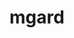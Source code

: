 ---
title: "mgard"
layout: cache
categories: [package, develop-2024-10-06]
meta: {"versions": ["2020-10-01", "2023-12-09"], "compilers": ["gcc@=11.1.0", "gcc@=11.4.0", "gcc@=12.3.0", "gcc@=7.3.1", "gcc@=9.4.0", "oneapi@=2024.2.1"], "oss": ["amzn2", "ubuntu20.04", "ubuntu22.04"], "platforms": ["linux"], "targets": ["aarch64", "neoverse_n1", "neoverse_v1", "neoverse_v2", "ppc64le", "x86_64_v3", "x86_64_v4"], "stacks": ["aws-isc", "aws-isc-aarch64", "aws-pcluster-neoverse_v1", "aws-pcluster-x86_64_v4", "data-vis-sdk", "e4s", "e4s-neoverse-v2", "e4s-neoverse_v1", "e4s-oneapi", "e4s-power", "e4s-rocm-external", "root"], "num_specs": 33, "num_specs_by_stack": {"root": 33, "aws-isc-aarch64": 2, "aws-pcluster-neoverse_v1": 2, "aws-pcluster-x86_64_v4": 2, "aws-isc": 1, "e4s-power": 3, "data-vis-sdk": 1, "e4s-neoverse_v1": 7, "e4s-neoverse-v2": 4, "e4s-rocm-external": 2, "e4s": 5, "e4s-oneapi": 4}}
spec_details: [{"hash": "rwp4pbzd5yky3bejlwosxakxjvk7dqds", "compiler": "gcc@=7.3.1", "versions": ["2020-10-01"], "os": "amzn2", "platform": "linux", "target": "aarch64", "variants": ["build_system=cmake", "build_type=Release", "~cuda", "generator=make", "~ipo"], "stacks": ["root", "aws-isc-aarch64"], "size": "-", "tarball": "https://binaries.spack.io/develop-2024-10-06/build_cache/linux-amzn2-aarch64/gcc-7.3.1/mgard-2020-10-01/linux-amzn2-aarch64-gcc-7.3.1-mgard-2020-10-01-rwp4pbzd5yky3bejlwosxakxjvk7dqds.spack"}, {"hash": "xbntnhscrebvofqmdph3kvkit6f5oik2", "compiler": "gcc@=12.3.0", "versions": ["2023-12-09"], "os": "amzn2", "platform": "linux", "target": "neoverse_n1", "variants": ["build_system=cmake", "build_type=Release", "~cuda", "generator=make", "~ipo", "+openmp", "+serial", "~timing", "~unstructured"], "stacks": ["root", "aws-pcluster-neoverse_v1"], "size": "-", "tarball": "https://binaries.spack.io/develop-2024-10-06/build_cache/linux-amzn2-neoverse_n1/gcc-12.3.0/mgard-2023-12-09/linux-amzn2-neoverse_n1-gcc-12.3.0-mgard-2023-12-09-xbntnhscrebvofqmdph3kvkit6f5oik2.spack"}, {"hash": "3j7y5xgm2w455rl5uq5ad3gnhx5i6fxp", "compiler": "gcc@=7.3.1", "versions": ["2020-10-01"], "os": "amzn2", "platform": "linux", "target": "neoverse_n1", "variants": ["build_system=cmake", "build_type=Release", "~cuda", "generator=make", "~ipo"], "stacks": ["root", "aws-isc-aarch64"], "size": "-", "tarball": "https://binaries.spack.io/develop-2024-10-06/build_cache/linux-amzn2-neoverse_n1/gcc-7.3.1/mgard-2020-10-01/linux-amzn2-neoverse_n1-gcc-7.3.1-mgard-2020-10-01-3j7y5xgm2w455rl5uq5ad3gnhx5i6fxp.spack"}, {"hash": "kcitwd6vntv5vgfy3v46clbyigugbqnr", "compiler": "gcc@=12.3.0", "versions": ["2023-12-09"], "os": "amzn2", "platform": "linux", "target": "neoverse_v1", "variants": ["build_system=cmake", "build_type=Release", "~cuda", "generator=make", "~ipo", "+openmp", "+serial", "~timing", "~unstructured"], "stacks": ["root", "aws-pcluster-neoverse_v1"], "size": "-", "tarball": "https://binaries.spack.io/develop-2024-10-06/build_cache/linux-amzn2-neoverse_v1/gcc-12.3.0/mgard-2023-12-09/linux-amzn2-neoverse_v1-gcc-12.3.0-mgard-2023-12-09-kcitwd6vntv5vgfy3v46clbyigugbqnr.spack"}, {"hash": "lvx32elkepxouoi6bvg627kyfgrhm477", "compiler": "gcc@=12.3.0", "versions": ["2023-12-09"], "os": "amzn2", "platform": "linux", "target": "x86_64_v3", "variants": ["build_system=cmake", "build_type=Release", "~cuda", "generator=make", "~ipo", "+openmp", "+serial", "~timing", "~unstructured"], "stacks": ["aws-pcluster-x86_64_v4", "root"], "size": "-", "tarball": "https://binaries.spack.io/develop-2024-10-06/build_cache/linux-amzn2-x86_64_v3/gcc-12.3.0/mgard-2023-12-09/linux-amzn2-x86_64_v3-gcc-12.3.0-mgard-2023-12-09-lvx32elkepxouoi6bvg627kyfgrhm477.spack"}, {"hash": "svtq2lj7ckvhnhrdp7vksmstfq2ux25s", "compiler": "gcc@=7.3.1", "versions": ["2020-10-01"], "os": "amzn2", "platform": "linux", "target": "x86_64_v3", "variants": ["build_system=cmake", "build_type=Release", "~cuda", "generator=make", "~ipo"], "stacks": ["root", "aws-isc"], "size": "-", "tarball": "https://binaries.spack.io/develop-2024-10-06/build_cache/linux-amzn2-x86_64_v3/gcc-7.3.1/mgard-2020-10-01/linux-amzn2-x86_64_v3-gcc-7.3.1-mgard-2020-10-01-svtq2lj7ckvhnhrdp7vksmstfq2ux25s.spack"}, {"hash": "yvvh646ivwge725z3nk7n4kt45wzw4bu", "compiler": "gcc@=12.3.0", "versions": ["2023-12-09"], "os": "amzn2", "platform": "linux", "target": "x86_64_v4", "variants": ["build_system=cmake", "build_type=Release", "~cuda", "generator=make", "~ipo", "+openmp", "+serial", "~timing", "~unstructured"], "stacks": ["aws-pcluster-x86_64_v4", "root"], "size": "-", "tarball": "https://binaries.spack.io/develop-2024-10-06/build_cache/linux-amzn2-x86_64_v4/gcc-12.3.0/mgard-2023-12-09/linux-amzn2-x86_64_v4-gcc-12.3.0-mgard-2023-12-09-yvvh646ivwge725z3nk7n4kt45wzw4bu.spack"}, {"hash": "tc5y2xajitzv7newy34eiizkaewrd6h3", "compiler": "gcc@=9.4.0", "versions": ["2020-10-01"], "os": "ubuntu20.04", "platform": "linux", "target": "ppc64le", "variants": ["build_system=cmake", "build_type=Release", "~cuda", "generator=make", "~ipo"], "stacks": ["e4s-power", "root"], "size": "-", "tarball": "https://binaries.spack.io/develop-2024-10-06/build_cache/linux-ubuntu20.04-ppc64le/gcc-9.4.0/mgard-2020-10-01/linux-ubuntu20.04-ppc64le-gcc-9.4.0-mgard-2020-10-01-tc5y2xajitzv7newy34eiizkaewrd6h3.spack"}, {"hash": "27rhygckutlacyt3mczppyvikj4xzxvy", "compiler": "gcc@=9.4.0", "versions": ["2023-12-09"], "os": "ubuntu20.04", "platform": "linux", "target": "ppc64le", "variants": ["build_system=cmake", "build_type=Release", "+cuda", "cuda_arch=70", "generator=make", "~ipo", "+openmp", "+serial", "+timing", "+unstructured"], "stacks": ["e4s-power", "root"], "size": "-", "tarball": "https://binaries.spack.io/develop-2024-10-06/build_cache/linux-ubuntu20.04-ppc64le/gcc-9.4.0/mgard-2023-12-09/linux-ubuntu20.04-ppc64le-gcc-9.4.0-mgard-2023-12-09-27rhygckutlacyt3mczppyvikj4xzxvy.spack"}, {"hash": "ddncxgeldlvgh6soa23c4kgebdu6enjj", "compiler": "gcc@=9.4.0", "versions": ["2023-12-09"], "os": "ubuntu20.04", "platform": "linux", "target": "ppc64le", "variants": ["build_system=cmake", "build_type=Release", "~cuda", "generator=make", "~ipo", "+openmp", "+serial", "+timing", "+unstructured"], "stacks": ["e4s-power", "root"], "size": "-", "tarball": "https://binaries.spack.io/develop-2024-10-06/build_cache/linux-ubuntu20.04-ppc64le/gcc-9.4.0/mgard-2023-12-09/linux-ubuntu20.04-ppc64le-gcc-9.4.0-mgard-2023-12-09-ddncxgeldlvgh6soa23c4kgebdu6enjj.spack"}, {"hash": "vetvmt6qvgasq6lfjow4niwhejxzeii6", "compiler": "gcc@=11.1.0", "versions": ["2023-12-09"], "os": "ubuntu20.04", "platform": "linux", "target": "x86_64_v3", "variants": ["build_system=cmake", "build_type=Release", "~cuda", "generator=make", "~ipo", "+openmp", "+serial", "~timing", "~unstructured"], "stacks": ["root", "data-vis-sdk"], "size": "-", "tarball": "https://binaries.spack.io/develop-2024-10-06/build_cache/linux-ubuntu20.04-x86_64_v3/gcc-11.1.0/mgard-2023-12-09/linux-ubuntu20.04-x86_64_v3-gcc-11.1.0-mgard-2023-12-09-vetvmt6qvgasq6lfjow4niwhejxzeii6.spack"}, {"hash": "xtrsdkvph53n4it5caydeiz3lqmm3mvm", "compiler": "gcc@=11.4.0", "versions": ["2023-12-09"], "os": "ubuntu22.04", "platform": "linux", "target": "neoverse_v1", "variants": ["build_system=cmake", "build_type=Release", "~cuda", "generator=make", "~ipo", "+openmp", "+serial", "~timing", "~unstructured"], "stacks": ["e4s-neoverse_v1", "root"], "size": "-", "tarball": "https://binaries.spack.io/develop-2024-10-06/build_cache/linux-ubuntu22.04-neoverse_v1/gcc-11.4.0/mgard-2023-12-09/linux-ubuntu22.04-neoverse_v1-gcc-11.4.0-mgard-2023-12-09-xtrsdkvph53n4it5caydeiz3lqmm3mvm.spack"}, {"hash": "c6w34mezkvte657gy4zduas3qudxk237", "compiler": "gcc@=11.4.0", "versions": ["2023-12-09"], "os": "ubuntu22.04", "platform": "linux", "target": "neoverse_v1", "variants": ["build_system=cmake", "build_type=Release", "~cuda", "generator=make", "~ipo", "+openmp", "+serial", "~timing", "~unstructured"], "stacks": ["e4s-neoverse_v1", "root"], "size": "-", "tarball": "https://binaries.spack.io/develop-2024-10-06/build_cache/linux-ubuntu22.04-neoverse_v1/gcc-11.4.0/mgard-2023-12-09/linux-ubuntu22.04-neoverse_v1-gcc-11.4.0-mgard-2023-12-09-c6w34mezkvte657gy4zduas3qudxk237.spack"}, {"hash": "hgqrh7me2rej4xqvbz3zwforqmqx4ybz", "compiler": "gcc@=11.4.0", "versions": ["2023-12-09"], "os": "ubuntu22.04", "platform": "linux", "target": "neoverse_v1", "variants": ["build_system=cmake", "build_type=Release", "~cuda", "generator=make", "~ipo", "+openmp", "+serial", "~timing", "~unstructured"], "stacks": ["e4s-neoverse_v1", "root"], "size": "-", "tarball": "https://binaries.spack.io/develop-2024-10-06/build_cache/linux-ubuntu22.04-neoverse_v1/gcc-11.4.0/mgard-2023-12-09/linux-ubuntu22.04-neoverse_v1-gcc-11.4.0-mgard-2023-12-09-hgqrh7me2rej4xqvbz3zwforqmqx4ybz.spack"}, {"hash": "nmsm55e2d4mmflsawk4dyd6q5f7ce6bz", "compiler": "gcc@=11.4.0", "versions": ["2023-12-09"], "os": "ubuntu22.04", "platform": "linux", "target": "neoverse_v1", "variants": ["build_system=cmake", "build_type=Release", "+cuda", "cuda_arch=75", "generator=make", "~ipo", "+openmp", "+serial", "+timing", "+unstructured"], "stacks": ["e4s-neoverse_v1", "root"], "size": "-", "tarball": "https://binaries.spack.io/develop-2024-10-06/build_cache/linux-ubuntu22.04-neoverse_v1/gcc-11.4.0/mgard-2023-12-09/linux-ubuntu22.04-neoverse_v1-gcc-11.4.0-mgard-2023-12-09-nmsm55e2d4mmflsawk4dyd6q5f7ce6bz.spack"}, {"hash": "ye27ctrrwbqika53zxd7chzkqbybndyj", "compiler": "gcc@=11.4.0", "versions": ["2023-12-09"], "os": "ubuntu22.04", "platform": "linux", "target": "neoverse_v1", "variants": ["build_system=cmake", "build_type=Release", "+cuda", "cuda_arch=90", "generator=make", "~ipo", "+openmp", "+serial", "+timing", "+unstructured"], "stacks": ["e4s-neoverse_v1", "root"], "size": "-", "tarball": "https://binaries.spack.io/develop-2024-10-06/build_cache/linux-ubuntu22.04-neoverse_v1/gcc-11.4.0/mgard-2023-12-09/linux-ubuntu22.04-neoverse_v1-gcc-11.4.0-mgard-2023-12-09-ye27ctrrwbqika53zxd7chzkqbybndyj.spack"}, {"hash": "ywxveksnqvordtixltsh3ag73kumr4uu", "compiler": "gcc@=11.4.0", "versions": ["2023-12-09"], "os": "ubuntu22.04", "platform": "linux", "target": "neoverse_v1", "variants": ["build_system=cmake", "build_type=Release", "~cuda", "generator=make", "~ipo", "+openmp", "+serial", "+timing", "+unstructured"], "stacks": ["e4s-neoverse_v1", "root"], "size": "-", "tarball": "https://binaries.spack.io/develop-2024-10-06/build_cache/linux-ubuntu22.04-neoverse_v1/gcc-11.4.0/mgard-2023-12-09/linux-ubuntu22.04-neoverse_v1-gcc-11.4.0-mgard-2023-12-09-ywxveksnqvordtixltsh3ag73kumr4uu.spack"}, {"hash": "tg3bnuze2p27tdxeyzdflzqpfbaxkzi5", "compiler": "gcc@=11.4.0", "versions": ["2023-12-09"], "os": "ubuntu22.04", "platform": "linux", "target": "neoverse_v1", "variants": ["build_system=cmake", "build_type=Release", "+cuda", "cuda_arch=80", "generator=make", "~ipo", "+openmp", "+serial", "+timing", "+unstructured"], "stacks": ["e4s-neoverse_v1", "root"], "size": "-", "tarball": "https://binaries.spack.io/develop-2024-10-06/build_cache/linux-ubuntu22.04-neoverse_v1/gcc-11.4.0/mgard-2023-12-09/linux-ubuntu22.04-neoverse_v1-gcc-11.4.0-mgard-2023-12-09-tg3bnuze2p27tdxeyzdflzqpfbaxkzi5.spack"}, {"hash": "6alinqx4ojhvagqlkl4z5rccufubulcb", "compiler": "gcc@=11.4.0", "versions": ["2023-12-09"], "os": "ubuntu22.04", "platform": "linux", "target": "neoverse_v2", "variants": ["build_system=cmake", "build_type=Release", "~cuda", "generator=make", "~ipo", "+openmp", "+serial", "~timing", "~unstructured"], "stacks": ["root", "e4s-neoverse-v2"], "size": "-", "tarball": "https://binaries.spack.io/develop-2024-10-06/build_cache/linux-ubuntu22.04-neoverse_v2/gcc-11.4.0/mgard-2023-12-09/linux-ubuntu22.04-neoverse_v2-gcc-11.4.0-mgard-2023-12-09-6alinqx4ojhvagqlkl4z5rccufubulcb.spack"}, {"hash": "tl3pbwtbqaai474w6sm7ktubwiuvzb3z", "compiler": "gcc@=11.4.0", "versions": ["2023-12-09"], "os": "ubuntu22.04", "platform": "linux", "target": "neoverse_v2", "variants": ["build_system=cmake", "build_type=Release", "~cuda", "generator=make", "~ipo", "+openmp", "+serial", "~timing", "~unstructured"], "stacks": ["root", "e4s-neoverse-v2"], "size": "-", "tarball": "https://binaries.spack.io/develop-2024-10-06/build_cache/linux-ubuntu22.04-neoverse_v2/gcc-11.4.0/mgard-2023-12-09/linux-ubuntu22.04-neoverse_v2-gcc-11.4.0-mgard-2023-12-09-tl3pbwtbqaai474w6sm7ktubwiuvzb3z.spack"}, {"hash": "epgsvzhdrljtlba7kix2noyf7nu4jcok", "compiler": "gcc@=11.4.0", "versions": ["2023-12-09"], "os": "ubuntu22.04", "platform": "linux", "target": "neoverse_v2", "variants": ["build_system=cmake", "build_type=Release", "~cuda", "generator=make", "~ipo", "+openmp", "+serial", "+timing", "+unstructured"], "stacks": ["root", "e4s-neoverse-v2"], "size": "-", "tarball": "https://binaries.spack.io/develop-2024-10-06/build_cache/linux-ubuntu22.04-neoverse_v2/gcc-11.4.0/mgard-2023-12-09/linux-ubuntu22.04-neoverse_v2-gcc-11.4.0-mgard-2023-12-09-epgsvzhdrljtlba7kix2noyf7nu4jcok.spack"}, {"hash": "dwgl2wk75eq7xndj4n2ntco7b34c2odp", "compiler": "gcc@=11.4.0", "versions": ["2023-12-09"], "os": "ubuntu22.04", "platform": "linux", "target": "neoverse_v2", "variants": ["build_system=cmake", "build_type=Release", "+cuda", "cuda_arch=90", "generator=make", "~ipo", "+openmp", "+serial", "+timing", "+unstructured"], "stacks": ["root", "e4s-neoverse-v2"], "size": "-", "tarball": "https://binaries.spack.io/develop-2024-10-06/build_cache/linux-ubuntu22.04-neoverse_v2/gcc-11.4.0/mgard-2023-12-09/linux-ubuntu22.04-neoverse_v2-gcc-11.4.0-mgard-2023-12-09-dwgl2wk75eq7xndj4n2ntco7b34c2odp.spack"}, {"hash": "3kv3pfgjr5h5zqqwjvgi5y6hztonbuvq", "compiler": "gcc@=11.4.0", "versions": ["2023-12-09"], "os": "ubuntu22.04", "platform": "linux", "target": "x86_64_v3", "variants": ["build_system=cmake", "build_type=Release", "~cuda", "generator=make", "~ipo", "+openmp", "+serial", "~timing", "~unstructured"], "stacks": ["e4s-rocm-external", "root"], "size": "-", "tarball": "https://binaries.spack.io/develop-2024-10-06/build_cache/linux-ubuntu22.04-x86_64_v3/gcc-11.4.0/mgard-2023-12-09/linux-ubuntu22.04-x86_64_v3-gcc-11.4.0-mgard-2023-12-09-3kv3pfgjr5h5zqqwjvgi5y6hztonbuvq.spack"}, {"hash": "mqhhfiy47p6y5lizw333krqf7et7ykpd", "compiler": "gcc@=11.4.0", "versions": ["2023-12-09"], "os": "ubuntu22.04", "platform": "linux", "target": "x86_64_v3", "variants": ["build_system=cmake", "build_type=Release", "~cuda", "generator=make", "~ipo", "+openmp", "+serial", "~timing", "~unstructured"], "stacks": ["root", "e4s"], "size": "-", "tarball": "https://binaries.spack.io/develop-2024-10-06/build_cache/linux-ubuntu22.04-x86_64_v3/gcc-11.4.0/mgard-2023-12-09/linux-ubuntu22.04-x86_64_v3-gcc-11.4.0-mgard-2023-12-09-mqhhfiy47p6y5lizw333krqf7et7ykpd.spack"}, {"hash": "nivtmyy7jk25qcfqfqev4ttyc6sbrhg3", "compiler": "gcc@=11.4.0", "versions": ["2023-12-09"], "os": "ubuntu22.04", "platform": "linux", "target": "x86_64_v3", "variants": ["build_system=cmake", "build_type=Release", "~cuda", "generator=make", "~ipo", "+openmp", "+serial", "~timing", "~unstructured"], "stacks": ["root", "e4s"], "size": "-", "tarball": "https://binaries.spack.io/develop-2024-10-06/build_cache/linux-ubuntu22.04-x86_64_v3/gcc-11.4.0/mgard-2023-12-09/linux-ubuntu22.04-x86_64_v3-gcc-11.4.0-mgard-2023-12-09-nivtmyy7jk25qcfqfqev4ttyc6sbrhg3.spack"}, {"hash": "lgni2dvp6req4xo4c4zkpcst77gmtbnf", "compiler": "gcc@=11.4.0", "versions": ["2023-12-09"], "os": "ubuntu22.04", "platform": "linux", "target": "x86_64_v3", "variants": ["build_system=cmake", "build_type=Release", "~cuda", "generator=make", "~ipo", "+openmp", "+serial", "~timing", "~unstructured"], "stacks": ["e4s-rocm-external", "root"], "size": "-", "tarball": "https://binaries.spack.io/develop-2024-10-06/build_cache/linux-ubuntu22.04-x86_64_v3/gcc-11.4.0/mgard-2023-12-09/linux-ubuntu22.04-x86_64_v3-gcc-11.4.0-mgard-2023-12-09-lgni2dvp6req4xo4c4zkpcst77gmtbnf.spack"}, {"hash": "jbwtjzkycoqbj7hihqary3bymalj6khx", "compiler": "gcc@=11.4.0", "versions": ["2023-12-09"], "os": "ubuntu22.04", "platform": "linux", "target": "x86_64_v3", "variants": ["build_system=cmake", "build_type=Release", "~cuda", "generator=make", "~ipo", "+openmp", "+serial", "~timing", "~unstructured"], "stacks": ["root", "e4s"], "size": "-", "tarball": "https://binaries.spack.io/develop-2024-10-06/build_cache/linux-ubuntu22.04-x86_64_v3/gcc-11.4.0/mgard-2023-12-09/linux-ubuntu22.04-x86_64_v3-gcc-11.4.0-mgard-2023-12-09-jbwtjzkycoqbj7hihqary3bymalj6khx.spack"}, {"hash": "u64f2ra24z7ct5qtumspwkukqwxfhfal", "compiler": "gcc@=11.4.0", "versions": ["2023-12-09"], "os": "ubuntu22.04", "platform": "linux", "target": "x86_64_v3", "variants": ["build_system=cmake", "build_type=Release", "~cuda", "generator=make", "~ipo", "+openmp", "+serial", "+timing", "+unstructured"], "stacks": ["root", "e4s"], "size": "-", "tarball": "https://binaries.spack.io/develop-2024-10-06/build_cache/linux-ubuntu22.04-x86_64_v3/gcc-11.4.0/mgard-2023-12-09/linux-ubuntu22.04-x86_64_v3-gcc-11.4.0-mgard-2023-12-09-u64f2ra24z7ct5qtumspwkukqwxfhfal.spack"}, {"hash": "t2radiwicsrvi5lvw5td4z2i7mqachya", "compiler": "gcc@=11.4.0", "versions": ["2023-12-09"], "os": "ubuntu22.04", "platform": "linux", "target": "x86_64_v3", "variants": ["build_system=cmake", "build_type=Release", "+cuda", "cuda_arch=90", "generator=make", "~ipo", "+openmp", "+serial", "+timing", "+unstructured"], "stacks": ["root", "e4s"], "size": "-", "tarball": "https://binaries.spack.io/develop-2024-10-06/build_cache/linux-ubuntu22.04-x86_64_v3/gcc-11.4.0/mgard-2023-12-09/linux-ubuntu22.04-x86_64_v3-gcc-11.4.0-mgard-2023-12-09-t2radiwicsrvi5lvw5td4z2i7mqachya.spack"}, {"hash": "bwuildq4pkjeaecmexiewdb4g7k7nbur", "compiler": "oneapi@=2024.2.1", "versions": ["2023-12-09"], "os": "ubuntu22.04", "platform": "linux", "target": "x86_64_v3", "variants": ["build_system=cmake", "build_type=Release", "~cuda", "generator=make", "~ipo", "+openmp", "+serial", "~timing", "~unstructured"], "stacks": ["root", "e4s-oneapi"], "size": "-", "tarball": "https://binaries.spack.io/develop-2024-10-06/build_cache/linux-ubuntu22.04-x86_64_v3/oneapi-2024.2.1/mgard-2023-12-09/linux-ubuntu22.04-x86_64_v3-oneapi-2024.2.1-mgard-2023-12-09-bwuildq4pkjeaecmexiewdb4g7k7nbur.spack"}, {"hash": "zdbczgqttft5gofcdlisrbn2asrz3cmn", "compiler": "oneapi@=2024.2.1", "versions": ["2023-12-09"], "os": "ubuntu22.04", "platform": "linux", "target": "x86_64_v3", "variants": ["build_system=cmake", "build_type=Release", "~cuda", "generator=make", "~ipo", "+openmp", "+serial", "~timing", "~unstructured"], "stacks": ["root", "e4s-oneapi"], "size": "-", "tarball": "https://binaries.spack.io/develop-2024-10-06/build_cache/linux-ubuntu22.04-x86_64_v3/oneapi-2024.2.1/mgard-2023-12-09/linux-ubuntu22.04-x86_64_v3-oneapi-2024.2.1-mgard-2023-12-09-zdbczgqttft5gofcdlisrbn2asrz3cmn.spack"}, {"hash": "uwmwdkxgc4kqfartuuiv6vxwxxc7rsth", "compiler": "oneapi@=2024.2.1", "versions": ["2023-12-09"], "os": "ubuntu22.04", "platform": "linux", "target": "x86_64_v3", "variants": ["build_system=cmake", "build_type=Release", "~cuda", "generator=make", "~ipo", "+openmp", "+serial", "~timing", "~unstructured"], "stacks": ["root", "e4s-oneapi"], "size": "-", "tarball": "https://binaries.spack.io/develop-2024-10-06/build_cache/linux-ubuntu22.04-x86_64_v3/oneapi-2024.2.1/mgard-2023-12-09/linux-ubuntu22.04-x86_64_v3-oneapi-2024.2.1-mgard-2023-12-09-uwmwdkxgc4kqfartuuiv6vxwxxc7rsth.spack"}, {"hash": "qvew6pzugxcg2pjinekeoir3w463yuwl", "compiler": "oneapi@=2024.2.1", "versions": ["2023-12-09"], "os": "ubuntu22.04", "platform": "linux", "target": "x86_64_v3", "variants": ["build_system=cmake", "build_type=Release", "~cuda", "generator=make", "~ipo", "+openmp", "+serial", "+timing", "+unstructured"], "stacks": ["root", "e4s-oneapi"], "size": "-", "tarball": "https://binaries.spack.io/develop-2024-10-06/build_cache/linux-ubuntu22.04-x86_64_v3/oneapi-2024.2.1/mgard-2023-12-09/linux-ubuntu22.04-x86_64_v3-oneapi-2024.2.1-mgard-2023-12-09-qvew6pzugxcg2pjinekeoir3w463yuwl.spack"}]
---
